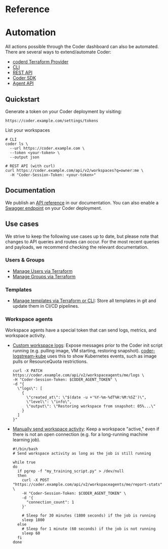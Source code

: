 # Reference

# Automation

All actions possible through the Coder dashboard can also be automated. There are several ways to extend/automate
Coder:

- [coderd Terraform Provider](https://registry.terraform.io/providers/coder/coderd/latest)
- [CLI](../reference/cli/README.md)
- [REST API](../reference/api/README.md)
- [Coder SDK](https://pkg.go.dev/github.com/coder/coder/v2/codersdk)
- [Agent API](../reference/agent-api/README.md)

## Quickstart

Generate a token on your Coder deployment by visiting:

```shell
https://coder.example.com/settings/tokens
```

List your workspaces

```shell
# CLI
coder ls \
  --url https://coder.example.com \
  --token <your-token> \
  --output json

# REST API (with curl)
curl https://coder.example.com/api/v2/workspaces?q=owner:me \
  -H "Coder-Session-Token: <your-token>"
```

## Documentation

We publish an [API reference](../reference/api/README.md) in our documentation.
You can also enable a
[Swagger endpoint](../reference/cli/server.md#--swagger-enable) on your Coder
deployment.

## Use cases

We strive to keep the following use cases up to date, but please note that
changes to API queries and routes can occur. For the most recent queries and
payloads, we recommend checking the relevant documentation.

### Users & Groups

- [Manage Users via Terraform](https://registry.terraform.io/providers/coder/coderd/latest/docs/resources/user)
- [Manage Groups via Terraform](https://registry.terraform.io/providers/coder/coderd/latest/docs/resources/group)

### Templates

- [Manage templates via Terraform or CLI](../admin/templates/managing-templates/change-management.md):
  Store all templates in git and update them in CI/CD pipelines.

### Workspace agents

Workspace agents have a special token that can send logs, metrics, and workspace
activity.

- [Custom workspace logs](../reference/api/agents.md#patch-workspace-agent-logs):
  Expose messages prior to the Coder init script running (e.g. pulling image, VM
  starting, restoring snapshot).
  [coder-logstream-kube](https://github.com/coder/coder-logstream-kube) uses
  this to show Kubernetes events, such as image pulls or ResourceQuota
  restrictions.

  ```shell
  curl -X PATCH https://coder.example.com/api/v2/workspaceagents/me/logs \
  -H "Coder-Session-Token: $CODER_AGENT_TOKEN" \
  -d "{
	\"logs\": [
	  {
		\"created_at\": \"$(date -u +'%Y-%m-%dT%H:%M:%SZ')\",
		\"level\": \"info\",
		\"output\": \"Restoring workspace from snapshot: 05%...\"
	  }
	]
  }"
  ```

- [Manually send workspace activity](../reference/api/agents.md#submit-workspace-agent-stats):
  Keep a workspace "active," even if there is not an open connection (e.g. for a
  long-running machine learning job).

  ```shell
  #!/bin/bash
  # Send workspace activity as long as the job is still running

  while true
  do
	if pgrep -f "my_training_script.py" > /dev/null
	then
	  curl -X POST "https://coder.example.com/api/v2/workspaceagents/me/report-stats" \
	  -H "Coder-Session-Token: $CODER_AGENT_TOKEN" \
	  -d '{
		"connection_count": 1
	  }'

	  # Sleep for 30 minutes (1800 seconds) if the job is running
	  sleep 1800
	else
	  # Sleep for 1 minute (60 seconds) if the job is not running
	  sleep 60
	fi
  done
  ```
